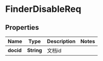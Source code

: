 # FinderDisableReq

## Properties
Name | Type | Description | Notes
------------ | ------------- | ------------- | -------------
**docid** | **String** | 文档id | 
